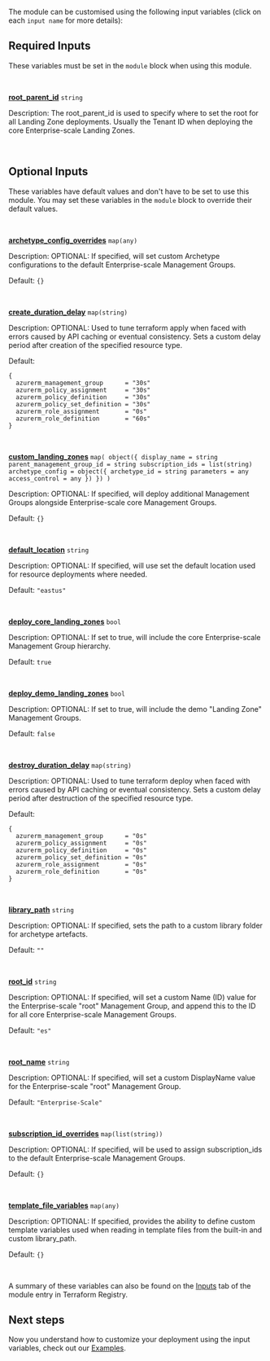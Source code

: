 The module can be customised using the following input variables (click on each `input name` for more details):

## Required Inputs

These variables must be set in the `module` block when using this module.

<br>

[**root_parent_id**][root_parent_id] `string`

Description: The root_parent_id is used to specify where to set the root for all Landing Zone deployments. Usually the Tenant ID when deploying the core Enterprise-scale Landing Zones.

<br>

## Optional Inputs

These variables have default values and don't have to be set to use this module. You may set these variables in the `module` block to override their default values.

<br>

[**archetype_config_overrides**][archetype_config_overrides] `map(any)`

Description: OPTIONAL: If specified, will set custom Archetype configurations to the default Enterprise-scale Management Groups.

Default: `{}`

<br>

[**create_duration_delay**][create_duration_delay] `map(string)`

Description: OPTIONAL: Used to tune terraform apply when faced with errors caused by API caching or eventual consistency. Sets a custom delay period after creation of the specified resource type.

Default:
```
{
  azurerm_management_group      = "30s"
  azurerm_policy_assignment     = "30s"
  azurerm_policy_definition     = "30s"
  azurerm_policy_set_definition = "30s"
  azurerm_role_assignment       = "0s"
  azurerm_role_definition       = "60s"
}
```

<br>

[**custom_landing_zones**][custom_landing_zones] `map( object({ display_name = string parent_management_group_id = string subscription_ids = list(string) archetype_config = object({ archetype_id = string parameters = any access_control = any }) }) )`

Description: OPTIONAL: If specified, will deploy additional Management Groups alongside Enterprise-scale core Management Groups.

Default: `{}`

<br>

[**default_location**][default_location] `string`

Description: OPTIONAL: If specified, will use set the default location used for resource deployments where needed.

Default: `"eastus"`

<br>

[**deploy_core_landing_zones**][deploy_core_landing_zones] `bool`

Description: OPTIONAL: If set to true, will include the core Enterprise-scale Management Group hierarchy.

Default: `true`

<br>

[**deploy_demo_landing_zones**][deploy_demo_landing_zones] `bool`

Description: OPTIONAL: If set to true, will include the demo "Landing Zone" Management Groups.

Default: `false`

<br>

[**destroy_duration_delay**][destroy_duration_delay] `map(string)`

Description: OPTIONAL: Used to tune terraform deploy when faced with errors caused by API caching or eventual consistency. Sets a custom delay period after destruction of the specified resource type.

Default:
```
{
  azurerm_management_group      = "0s"
  azurerm_policy_assignment     = "0s"
  azurerm_policy_definition     = "0s"
  azurerm_policy_set_definition = "0s"
  azurerm_role_assignment       = "0s"
  azurerm_role_definition       = "0s"
}
```

<br>

[**library_path**][library_path] `string`

Description: OPTIONAL: If specified, sets the path to a custom library folder for archetype artefacts.

Default: `""`

<br>

[**root_id**][root_id] `string`

Description: OPTIONAL: If specified, will set a custom Name (ID) value for the Enterprise-scale "root" Management Group, and append this to the ID for all core Enterprise-scale Management Groups.

Default: `"es"`

<br>

[**root_name**][root_name] `string`

Description: OPTIONAL: If specified, will set a custom DisplayName value for the Enterprise-scale "root" Management Group.

Default: `"Enterprise-Scale"`

<br>

[**subscription_id_overrides**][subscription_id_overrides] `map(list(string))`

Description: OPTIONAL: If specified, will be used to assign subscription_ids to the default Enterprise-scale Management Groups.

Default: `{}`

<br>

[**template_file_variables**][template_file_variables] `map(any)`

Description: OPTIONAL: If specified, provides the ability to define custom template variables used when reading in template files from the built-in and custom library_path.

Default: `{}`

<br>


A summary of these variables can also be found on the [Inputs][ESTF-Inputs] tab of the module entry in Terraform Registry.

## Next steps

Now you understand how to customize your deployment using the input variables, check out our [Examples](./Examples).

 [//]: # (************************)
 [//]: # (INSERT LINK LABELS BELOW)
 [//]: # (************************)

[ESTF-Inputs]: https://registry.terraform.io/modules/Azure/caf-enterprise-scale/azurerm/latest?tab=inputs "Terraform Registry: Terraform Module for Cloud Adoption Framework Enterprise-scale - Inputs"
[root_parent_id]: ./%5BVariables%5D-root_parent_id "Instructions for how to use the root_parent_id variable."
[root_id]: ./%5BVariables%5D-root_id "Instructions for how to use the root_id variable."
[root_name]: ./%5BVariables%5D-root_name "Instructions for how to use the root_name variable."
[deploy_core_landing_zones]: ./%5BVariables%5D-deploy_core_landing_zones "Instructions for how to use the deploy_core_landing_zones variable."
[archetype_config_overrides]: ./%5BVariables%5D-archetype_config_overrides "Instructions for how to use the archetype_config_overrides variable."
[subscription_id_overrides]: ./%5BVariables%5D-subscription_id_overrides "Instructions for how to use the subscription_id_overrides variable."
[deploy_demo_landing_zones]: ./%5BVariables%5D-deploy_demo_landing_zones "Instructions for how to use the deploy_demo_landing_zones variable."
[custom_landing_zones]: ./%5BVariables%5D-custom_landing_zones "Instructions for how to use the custom_landing_zones variable."
[library_path]: ./%5BVariables%5D-library_path "Instructions for how to use the library_path variable."
[template_file_variables]: ./%5BVariables%5D-template_file_variables "Instructions for how to use the template_file_variables variable."
[default_location]: ./%5BVariables%5D-default_location "Instructions for how to use the default_location variable."
[create_duration_delay]: ./%5BVariables%5D-create_duration_delay "Instructions for how to use the create_duration_delay variable."
[destroy_duration_delay]: ./%5BVariables%5D-destroy_duration_delay "Instructions for how to use the destroy_duration_delay variable."